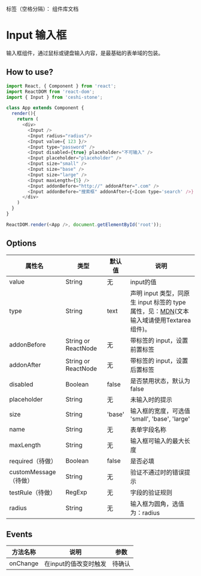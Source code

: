 标签（空格分隔）： 组件库文档

# Input 输入框
输入框组件，通过鼠标或键盘输入内容，是最基础的表单域的包装。


## How to use?
```javascript
import React, { Component } from 'react';
import ReactDOM from 'react-dom';
import { Input } from 'ceshi-stone';

class App extends Component {
  render(){
    return (
      <div>
        <Input />
        <Input radius="radius"/>
        <Input value={ 123 }/>
        <Input type="password" />
        <Input disabled={true} placeholder="不可输入" />
        <Input placeholder="placeholder" />
        <Input size="small" />
        <Input size="base" />
        <Input size="large" />
        <Input maxLength={5} />
        <Input addonBefore="http://" addonAfter=".com" />
        <Input addonBefore="搜索框" addonAfter={<Icon type='search' />} />
      </div>
    )
  }
}

ReactDOM.render(<App />, document.getElementById('root'));

```

## Options

属性名   |    类型   |     默认值     |     说明
----    | ----    | ----    | ----    |
value  | String  | 无 |  input的值
type  | String  | text |  声明 input 类型，同原生 input 标签的 type 属性，见：[MDN](https://developer.mozilla.org/zh-CN/docs/Web/HTML/Element/input#%E5%B1%9E%E6%80%A7)(文本输入域请使用Textarea组件)。
addonBefore | String or ReactNode | 无 | 带标签的 input，设置前置标签
addonAfter | String or ReactNode | 无 | 带标签的 input，设置后置标签
disabled | Boolean | false | 是否禁用状态，默认为 false
placeholder  | String  | 无 |  未输入时的提示
size | String | 'base' | 输入框的宽度，可选值 'small', 'base', 'large'
name | String | 无 | 表单字段名称
maxLength | String | 无 | 输入框可输入的最大长度
required（待做） | Boolean | false | 是否必填
customMessage（待做） | String | 无 | 验证不通过时的错误提示
testRule（待做） | RegExp | 无 | 字段的验证规则
radius | String | 无 | 输入框为圆角，选值为：radius

## Events
方法名称   |    说明    |    参数    |
----    | ----      | ----        |
onChange	 | 在input的值改变时触发 | 待确认
